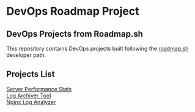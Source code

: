 # DevOps Roadmap Project

## DevOps Projects from Roadmap.sh

This repository contains DevOps projects built following the [roadmap.sh](https://roadmap.sh/) developer path.

## Projects List

[Server Performance Stats](https://roadmap.sh/projects/server-stats)\
[Log Archiver Tool](https://roadmap.sh/projects/log-archive-tool)\
[Nginx Log Analyzer](https://roadmap.sh/projects/nginx-log-analyser)
